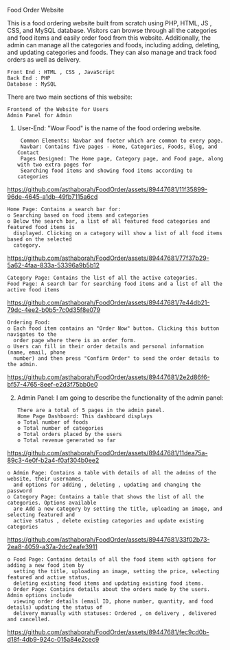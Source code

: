 Food Order Website

This is a food ordering website built from scratch using PHP, HTML, JS , CSS, and MySQL database. Visitors can browse through all the categories and food items and easily order food from this website. Additionally, the admin can manage all the categories and foods, including adding, deleting, and updating categories and foods. They can also manage and track food orders as well as delivery.

    Front End : HTML , CSS , JavaScript 
    Back End : PHP 
    Database : MySQL

There are two main sections of this website:

    Frontend of the Website for Users
    Admin Panel for Admin

1. User-End:
"Wow Food" is the name of the food ordering website.

        Common Elements: Navbar and footer which are common to every page.
        Navbar: Contains five pages - Home, Categories, Foods, Blog, and Contact
        Pages Designed: The Home page, Category page, and Food page, along with two extra pages for
        Searching food items and showing food items according to categories 


https://github.com/asthaborah/FoodOrder/assets/89447681/11f35899-96de-4645-a1db-49fb7115a6cd

    Home Page: Contains a search bar for:
    o Searching based on food items and categories
    o Below the search bar, a list of all featured food categories and featured food items is 
      displayed. Clicking on a category will show a list of all food items based on the selected 
      category.

https://github.com/asthaborah/FoodOrder/assets/89447681/77f37b29-5a62-4faa-833a-53396a9b5b12

    Category Page: Contains the list of all the active categories.
    Food Page: A search bar for searching food items and a list of all the active food items


https://github.com/asthaborah/FoodOrder/assets/89447681/7e44db21-79dc-4ee2-b0b5-7c0d35f8e079

    Ordering Food:
    o Each food item contains an "Order Now" button. Clicking this button navigates to the 
      order page where there is an order form.
    o Users can fill in their order details and personal information (name, email, phone     
      number) and then press "Confirm Order" to send the order details to the admin.


https://github.com/asthaborah/FoodOrder/assets/89447681/2e2d86f6-bf57-4765-8eef-e2d3f75bb0e0


2. Admin Panel:
I am going to describe the functionality of the admin panel:

       There are a total of 5 pages in the admin panel.
       Home Page Dashboard: This dashboard displays
       o Total number of foods
       o Total number of categories
       o Total orders placed by the users
       o Total revenue generated so far

https://github.com/asthaborah/FoodOrder/assets/89447681/11dea75a-89c3-4e0f-b2a4-f0af304b0ee2

    o Admin Page: Contains a table with details of all the admins of the website, their usernames, 
      and options for adding , deleting , updating and changing the password
    o Category Page: Contains a table that shows the list of all the categories. Options available 
      are Add a new category by setting the title, uploading an image, and selecting featured and 
      active status , delete existing categories and update existing categories


https://github.com/asthaborah/FoodOrder/assets/89447681/33f02b73-2ea8-4059-a37a-2dc2eafe3911

    o Food Page: Contains details of all the food items with options for adding a new food item by 
      setting the title, uploading an image, setting the price, selecting featured and active status, 
      deleting existing food items and updating existing food items.
    o Order Page: Contains details about the orders made by the users. Admin options include 
      viewing order details (email ID, phone number, quantity, and food details) updating the status of 
      delivery manually with statuses: Ordered , on delivery , delivered and cancelled.


https://github.com/asthaborah/FoodOrder/assets/89447681/fec9cd0b-d18f-4db9-924c-015a84e2cec9


